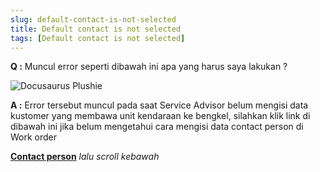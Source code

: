 ```yaml
---
slug: default-contact-is-not-selected
title: Default contact is not selected
tags: [Default contact is not selected]
---
```


**Q :** Muncul error seperti dibawah ini apa yang harus saya lakukan ?

![Docusaurus Plushie](/img/faq/defaultcontactisnotselected.png)

**A :** Error tersebut muncul pada saat Service Advisor belum mengisi data kustomer yang membawa unit kendaraan ke bengkel, silahkan klik link di dibawah ini jika belum mengetahui cara mengisi data contact person di Work order 

**[Contact person](../docs/general-repair/reception/#kustomer-tidak-terdaftar)** *lalu scroll kebawah*